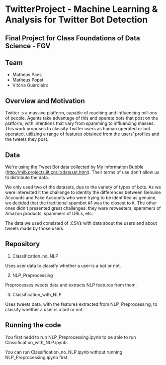# TwitterProject - Machine Learning & Analysis for Twitter Bot Detection

## Final Project for Class Foundations of Data Science - FGV

## Team
- Matheus Paes
- Matheus Popst
- Vitória Guardieiro

## Overview and Motivation

Twitter is a massive platform, capable of reaching and influencing millions of people. Agents take advantage of this and operate bots that post on the platform, with intentions that vary from spamming to influencing masses. This work proposes to classify Twitter users as human operated or bot operated, utilizing a range of features obtained from the users’ profiles and the tweets they post.

## Data

We're using the Tweet Bot data collected by My Information Bubble (http://mib.projects.iit.cnr.it/dataset.html). Their terms of use don't allow us to distribute the data.

We only used two of the datasets, due to the variety of types of bots. As we were interested it the challenge to identity the differences between Genuine Accounts and Fake Accounts who were trying to be identified as genuine, we decided that the traditional spambot #1 was the closest to it. The other ones didn't presented great challenges: they were retweeters, spammers of Amazon products, spammers of URLs, etc.

The data we used consisted of .CSVs with data about the users and about tweets made by those users.

## Repository

1) Classification_no_NLP

Uses user data to classify whether a user is a bot or not.

2) NLP_Preprocessing

Preprocesses tweets data and extracts NLP features from them.

3) Classification_with_NLP

Uses tweets data, with the features extracted from NLP_Preprocessing, to classify whether a user is a bot or not.


## Running the code

You first nedd to run NLP_Preprocessing.ipynb to be able to run Classification_with_NLP.ipynb.

You can run Classification_no_NLP.ipynb without running NLP_Preprocessing.ipynb first.


